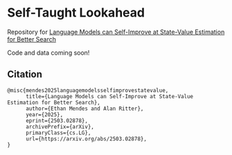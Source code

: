 # Self-Taught Lookahead
Repository for [Language Models can Self-Improve at State-Value Estimation for Better Search](https://arxiv.org/pdf/2503.02878)

Code and data coming soon!
## Citation
```
@misc{mendes2025languagemodelsselfimprovestatevalue,
      title={Language Models can Self-Improve at State-Value Estimation for Better Search}, 
      author={Ethan Mendes and Alan Ritter},
      year={2025},
      eprint={2503.02878},
      archivePrefix={arXiv},
      primaryClass={cs.LG},
      url={https://arxiv.org/abs/2503.02878}, 
}
```

